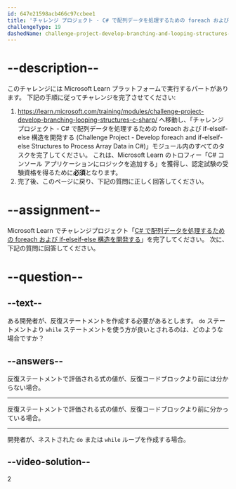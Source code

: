 ```yaml
---
id: 647e21598acb466c97ccbee1
title: 'チャレンジ プロジェクト - C# で配列データを処理するための foreach および if-elseif-else 構造を開発する'
challengeType: 19
dashedName: challenge-project-develop-branching-and-looping-structures-in-c-sharp
---
```


# --description--

このチャレンジには Microsoft Learn プラットフォームで実行するパートがあります。 下記の手順に従ってチャレンジを完了させてください:

1. <a href="https://learn.microsoft.com/training/modules/challenge-project-develop-branching-looping-structures-c-sharp/" target="_blank" rel="noreferrer">https://learn.microsoft.com/training/modules/challenge-project-develop-branching-looping-structures-c-sharp/</a> へ移動し、「チャレンジ プロジェクト - C# で配列データを処理するための foreach および if-elseif-else 構造を開発する (Challenge Project - Develop foreach and if-elseif-else Structures to Process Array Data in C#)」モジュール内のすべてのタスクを完了してください。 これは、Microsoft Learn のトロフィー「C# コンソール アプリケーションにロジックを追加する」を獲得し、認定試験の受験資格を得るために**必須**となります。
1. 完了後、このページに戻り、下記の質問に正しく回答してください。

# --assignment--

Microsoft Learn でチャレンジプロジェクト「<a href="https://learn.microsoft.com/training/modules/challenge-project-develop-branching-looping-structures-c-sharp/" target="_blank" rel="noreferrer">C# で配列データを処理するための foreach および if-elseif-else 構造を開発する</a>」を完了してください。 次に、下記の質問に回答してください。

# --question--

## --text--

ある開発者が、反復ステートメントを作成する必要があるとします。 `do` ステートメントより `while` ステートメントを使う方が良いとされるのは、どのような場合ですか？

## --answers--

反復ステートメントで評価される式の値が、反復コードブロックより前には分からない場合。

---

反復ステートメントで評価される式の値が、反復コードブロックより前に分かっている場合。

---

開発者が、ネストされた `do` または `while` ループを作成する場合。

## --video-solution--

2
